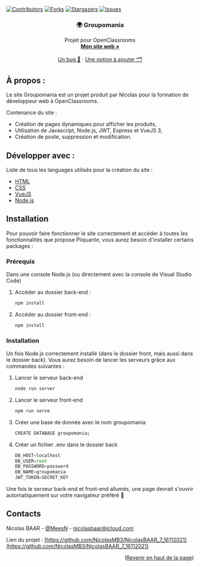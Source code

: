 [![Contributors][contributors-shield]][contributors-url]
[![Forks][forks-shield]][forks-url]
[![Stargazers][stars-shield]][stars-url]
[![Issues][issues-shield]][issues-url]

<div id="top"></div>

<div align="center">

  ### 🌍 Groupomania

  <p align="center">
    Projet pour OpenClassrooms
    <br />
    <a href="https://nicolasbaar.fr/"><strong>Mon site web »</strong></a>
    <br />
    <br />
    <a href="https://github.com/NicolasMB3/NicolasBAAR_7_16112021/issues">Un bug 🐜</a>
    ·
    <a href="https://github.com/NicolasMB3/NicolasBAAR_7_16112021/issues">Une option à ajouter 🗂️</a>
  </p>
</div>

## À propos :

Le site Groupomania est un projet produit par Nicolas pour la formation de développeur web à OpenClassrooms.

Contenance du site :
* Création de pages dynamiques pour afficher les produits,
* Utilisation de Javascript, Node.js, JWT, Express et VueJS 3,
* Création de poste, suppression et modification.

## Développer avec :

Liste de tous les languages utilisés pour la création du site :

* [HTML](https://developer.mozilla.org/fr/docs/Web/HTML)
* [CSS](https://developer.mozilla.org/fr/docs/Web/CSS)
* [VueJS](https://v3.vuejs.org/guide/introduction.html)
* [Node.js](https://nodejs.org/en/)

## Installation

Pour pouvoir faire fonctionner le site correctement et accéder à toutes les fonctionnalités que propose Piiquante, vous aurez besoin d'installer certains packages :

### Prérequis

Dans une console Node.js (ou directement avec la console de Visual Studio Code)
1. Accéder au dossier back-end :
   ```sh
   npm install
   ```
2. Accéder au dossier front-end :
   ```sh
   npm install
   ```

### Installation

Un fois Node.js correctement installé (dans le dossier front, mais aussi dans le dossier back). Vous aurez besoin de lancer les serveurs grâce aux commandes suivantes :

1. Lancer le serveur back-end
   ```sh
   node run server
   ```
2. Lancer le serveur front-end
   ```sh
   npm run serve
   ```
3. Créer une base de donnée avec le nom groupomania
   ```sh
   CREATE DATABASE groupomania;
   ```
4. Créer un fichier .env dans le dossier back
   ```js
   DB_HOST=localhost
   DB_USER=root
   DB_PASSWORD=password
   DB_NAME=groupomania
   JWT_TOKEN=SECRET_KEY
   ```
Une fois le serveur back-end et front-end allumés, une page devrait s'ouvrir automatiquement sur votre navigateur préféré 🎉

## Contacts

Nicolas BAAR - [@MeesN](https://nicolasbaar.fr/) - nicolasbaar@icloud.com

Lien du projet : [https://github.com/NicolasMB3/NicolasBAAR_7_16112021](https://github.com/NicolasMB3/NicolasBAAR_7_16112021)

<p align="right">(<a href="#top">Revenir en haut de la page</a>)</p>

[contributors-shield]: https://img.shields.io/github/contributors/NicolasMB3/NicolasBAAR_7_16112021.svg?style=for-the-badge
[contributors-url]: https://github.com/NicolasMB3/NicolasBAAR_7_16112021/graphs/contributors
[forks-shield]: https://img.shields.io/github/forks/NicolasMB3/NicolasBAAR_7_16112021.svg?style=for-the-badge
[forks-url]: https://github.com/NicolasMB3/NicolasBAAR_7_16112021/pulse
[stars-shield]: https://img.shields.io/github/stars/NicolasMB3/NicolasBAAR_7_16112021.svg?style=for-the-badge
[stars-url]: https://github.com/NicolasMB3/NicolasBAAR_7_16112021/stargazers
[issues-shield]: https://img.shields.io/github/issues/NicolasMB3/NicolasBAAR_7_16112021.svg?style=for-the-badge
[issues-url]: https://github.com/NicolasMB3/NicolasBAAR_7_16112021/issues
